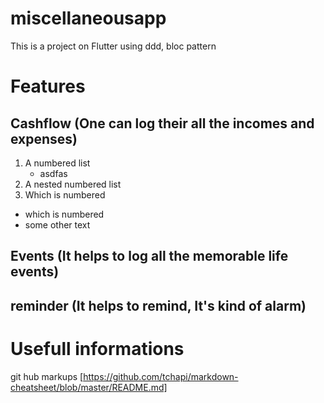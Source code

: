 # miscellaneousapp

This is a project on Flutter using ddd, bloc pattern


# Features
## Cashflow (One can log their all the incomes and expenses)
1. A numbered list
    - asdfas
3. A nested numbered list
4. Which is numbered
  * which is numbered
  * some other text

## Events (It helps to log all the memorable life events)
## reminder (It helps to remind, It's kind of alarm)


# Usefull informations

git hub markups [https://github.com/tchapi/markdown-cheatsheet/blob/master/README.md]

